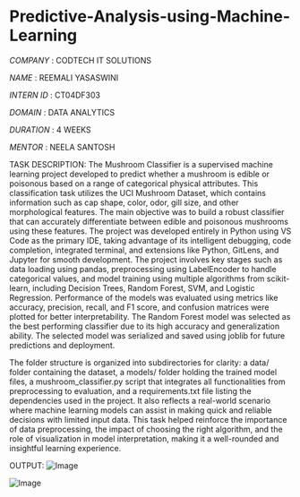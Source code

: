 # Predictive-Analysis-using-Machine-Learning

*COMPANY* : CODTECH IT SOLUTIONS

*NAME* : REEMALI YASASWINI

*INTERN ID* : CT04DF303

*DOMAIN* : DATA ANALYTICS

*DURATION* : 4 WEEKS

*MENTOR* : NEELA SANTOSH

TASK DESCRIPTION: The Mushroom Classifier is a supervised machine learning project developed to predict whether a mushroom is edible or poisonous based on a range of categorical physical attributes. This classification task utilizes the UCI Mushroom Dataset, which contains information such as cap shape, color, odor, gill size, and other morphological features. The main objective was to build a robust classifier that can accurately differentiate between edible and poisonous mushrooms using these features. The project was developed entirely in Python using VS Code as the primary IDE, taking advantage of its intelligent debugging, code completion, integrated terminal, and extensions like Python, GitLens, and Jupyter for smooth development. The project involves key stages such as data loading using pandas, preprocessing using LabelEncoder to handle categorical values, and model training using multiple algorithms from scikit-learn, including Decision Trees, Random Forest, SVM, and Logistic Regression. Performance of the models was evaluated using metrics like accuracy, precision, recall, and F1 score, and confusion matrices were plotted for better interpretability. The Random Forest model was selected as the best performing classifier due to its high accuracy and generalization ability. The selected model was serialized and saved using joblib for future predictions and deployment.

The folder structure is organized into subdirectories for clarity: a data/ folder containing the dataset, a models/ folder holding the trained model files, a mushroom_classifier.py script that integrates all functionalities from preprocessing to evaluation, and a requirements.txt file listing the dependencies used in the project. It also reflects a real-world scenario where machine learning models can assist in making quick and reliable decisions with limited input data. This task helped reinforce the importance of data preprocessing, the impact of choosing the right algorithm, and the role of visualization in model interpretation, making it a well-rounded and insightful learning experience.

OUTPUT: ![Image](https://github.com/user-attachments/assets/51f67e18-55b5-4e50-b36c-516ac0426bbc)

![Image](https://github.com/user-attachments/assets/4a3d23b4-4145-4b62-a053-cfc40f2da21d)



